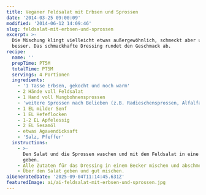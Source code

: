 ```yaml
---
title: Veganer Feldsalat mit Erbsen und Sprossen
date: '2014-03-25 09:00:09'
modified: '2014-06-12 14:09:46'
slug: feldsalat-mit-erbsen-und-sprossen
excerpt: >-
  Die Mischung klingt vielleicht etwas außergewöhnlich, schmeckt aber umso
  besser. Das schmackhafte Dressing rundet den Geschmack ab. 
recipe:
  name: ''
  prepTime: PT5M
  totalTime: PT5M
  servings: 4 Portionen
  ingredients:
    - '1 Tasse Erbsen, gekocht und noch warm'
    - 2 Hände voll Feldsalat
    - 1 Hand voll Mungbohnensprossen
    - 'weitere Sprossen nach Belieben (z.B. Radieschensprossen, Alfalfa,...)'
    - 1 EL milder Senf
    - 1 EL Hefeflocken
    - 1-2 EL Apfelessig
    - 2 EL Sesamöl
    - etwas Agavendicksaft
    - 'Salz, Pfeffer'
  instructions:
    - >-
      Den Salat und die Sprossen waschen und mit dem Feldsalat in eine Schüssel
      geben.
    - Alle Zutaten für das Dressing in einem Becker mischen und abschmecken.
    - Über den Salat geben und gut mischen.
aiGeneratedDate: '2025-09-04T11:14:45.631Z'
featuredImage: ai/ai-feldsalat-mit-erbsen-und-sprossen.jpg
---
```


[<!-- Image removed (no copyright): erbsen-feldsalat-sprossen.jpg -->](https://www.veganblatt.com/i/erbsen-feldsalat-sprossen.jpg)
